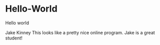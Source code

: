 # Hello-World
Hello world

Jake Kinney
This looks like a pretty nice online program.
Jake is a great student!
